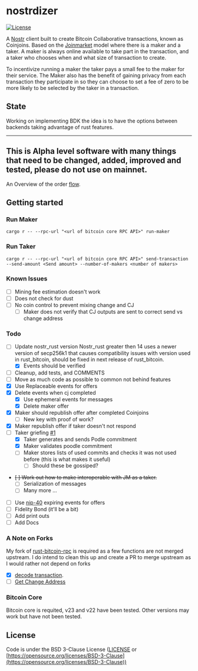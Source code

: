 # nostrdizer

[![License](https://img.shields.io/badge/License-BSD_3--Clause-blue.svg)](LICENSE)

A [Nostr](https://github.com/nostr-protocol/nostr) client built to create Bitcoin Collaborative transactions, known as Coinjoins. 
Based on the [Joinmarket](https://github.com/JoinMarket-Org/joinmarket-clientserver) model where there is a maker and a taker. 
A maker is always online available to take part in the transaction, and a taker who chooses when and what size of transaction to create.

To incentivize running a maker the taker pays a small fee to the maker for their service. The Maker also has the benefit of gaining privacy from each transaction they participate in so they can choose to set a fee of zero to be more likely to be selected by the taker in a transaction. 

## State
Working on implementing BDK the idea is to have the options between backends taking advantage of rust features. 

---
**This is Alpha level software with many things that need to be changed, added, improved and tested, please do not use on mainnet.**
---

An Overview of the order [flow](./nostrdizer/docs/FLOW.md).

## Getting started

### Run Maker 
```
cargo r -- --rpc-url "<url of bitcoin core RPC API>" run-maker
```
### Run Taker
```
cargo r -- --rpc-url "<url of bitcoin core RPC API>" send-transaction --send-amount <Send amount> --number-of-makers <number of makers>

```

### Known Issues
- [ ] Mining fee estimation doesn't work
- [ ] Does not check for dust
- [ ] No coin control to prevent mixing change and CJ 
    - [ ] Maker does not verify that CJ outputs are sent to correct send vs change address
### Todo
- [ ] Update nostr_rust version
    Nostr_rust greater then 14 uses a newer version of secp256k1 that causes compatibility issues with version used in rust_bitcoin, should be fixed in next release of rust_bitcoin.
    - [x] Events should be verified
- [ ] Cleanup, add tests, and COMMENTS
- [ ] Move as much code as possible to common not behind features
- [x] Use Replaceable events for offers
- [x] Delete events when cj completed
    - [x] Use ephemeral events for messages
    - [x] Delete maker offer
- [x] Maker should republish offer after completed Coinjoins
    - [ ] New key with proof of work?
- [x] Maker republish offer if taker doesn't not respond 
- [ ] Taker griefing [#1](https://github.com/thesimplekid/nostrdizer-cli/issues/1)
    - [x] Taker generates and sends Podle commitment
    - [x] Maker validates poodle commitment
    - [ ] Maker stores lists of used commits and checks it was not used before (this is what makes it useful)
        - [ ] Should these be gossiped?
- ~~[ ] Work out how to make interoperable with JM as a taker.~~
    - [ ] Serialization of messages 
    - [ ] Many more ...
- [ ] Use [nip-40](https://github.com/nostr-protocol/nips/blob/master/40.md) expiring events for offers
- [ ] Fidelity Bond (it'll be a bit)
- [ ] Add print outs 
- [ ] Add Docs

### A Note on Forks
My fork of [rust-bitcoin-rpc](https://github.com/rust-bitcoin/rust-bitcoincore-rpc) is required as a few functions are not merged upstream. 
I do intend to clean this up and create a PR to merge upstream as I would rather not depend on forks 
- [x] [decode transaction](https://github.com/rust-bitcoin/rust-bitcoincore-rpc/pull/271). 
- [ ] [Get Change Address](https://github.com/rust-bitcoin/rust-bitcoincore-rpc/pull/261)

### Bitcoin Core
Bitcoin core is requited, v23 and v22 have been tested. Other versions may work but have not been tested. 

## License
Code is under the BSD 3-Clause License ([LICENSE](LICENSE) or [https://opensource.org/licenses/BSD-3-Clause](https://opensource.org/licenses/BSD-3-Clause))  

